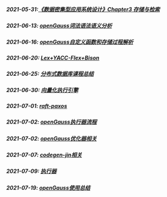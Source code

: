 ##### **2021-05-31:**[《数据密集型应用系统设计》Chapter3 存储与检索](https://github.com/YangHao666666/blog/blob/master/%E8%AF%BB%E4%B9%A6%E7%AC%94%E8%AE%B0/%E6%95%B0%E6%8D%AE%E5%AF%86%E9%9B%86%E5%9E%8B%E5%BA%94%E7%94%A8%E7%B3%BB%E7%BB%9F%E8%AE%BE%E8%AE%A1/Chapter3-%E5%AD%98%E5%82%A8%E4%B8%8E%E6%A3%80%E7%B4%A2.md)

##### **2021-06-13:** **[openGauss词法语法语义分析](https://github.com/YangHao666666/blog/blob/master/%E6%95%B0%E6%8D%AE%E5%BA%93%E6%BA%90%E7%A0%81%E7%9B%B8%E5%85%B3/openGauss/openGauss%E8%AF%8D%E6%B3%95%E8%AF%AD%E6%B3%95%E8%AF%AD%E4%B9%89%E5%88%86%E6%9E%90.md)**

##### 2021-06-16:  [openGauss自定义函数和存储过程解析](https://github.com/YangHao666666/blog/blob/master/%E6%95%B0%E6%8D%AE%E5%BA%93%E6%BA%90%E7%A0%81%E7%9B%B8%E5%85%B3/openGauss/openGauss%E8%87%AA%E5%AE%9A%E4%B9%89%E5%87%BD%E6%95%B0%E5%92%8C%E5%AD%98%E5%82%A8%E8%BF%87%E7%A8%8B%E8%A7%A3%E6%9E%90.md)

##### 2021-06-20: **[Lex+YACC-Flex+Bison](https://github.com/YangHao666666/blog/blob/master/database-design/lex-gram/Lex%2BYACC-Flex%2BBison.md)**

##### 2021-06-25: **[分布式数据库课程总结](https://github.com/YangHao666666/blog/blob/master/%E8%AF%BB%E4%B9%A6%E7%AC%94%E8%AE%B0/%E5%88%86%E5%B8%83%E5%BC%8F%E6%95%B0%E6%8D%AE%E5%BA%93%E8%AF%BE%E7%A8%8B/%E5%88%86%E5%B8%83%E5%BC%8F%E6%95%B0%E6%8D%AE%E5%BA%93%E8%AF%BE%E7%A8%8B%E6%80%BB%E7%BB%93.md)**

##### 2021-06-30: [向量化执行引擎](https://github.com/YangHao666666/blog/blob/master/database-design/executor/%E5%90%91%E9%87%8F%E5%8C%96%E6%89%A7%E8%A1%8C%E5%BC%95%E6%93%8E.md)

##### 2021-07-01: [raft-paxos](https://github.com/YangHao666666/blog/blob/master/%E5%88%86%E5%B8%83%E5%BC%8F%E7%9B%B8%E5%85%B3/%E5%88%86%E5%B8%83%E5%BC%8F%E4%B8%80%E8%87%B4%E6%80%A7%E5%8D%8F%E8%AE%AE/raft-paxos.md)

##### 2021-07-02: [openGauss执行器流程](https://github.com/YangHao666666/blog/blob/master/%E6%95%B0%E6%8D%AE%E5%BA%93%E6%BA%90%E7%A0%81%E7%9B%B8%E5%85%B3/openGauss/openGauss%E6%89%A7%E8%A1%8C%E5%99%A8%E6%B5%81%E7%A8%8B.md)

##### 2021-07-02: [openGauss优化器相关](https://github.com/YangHao666666/blog/blob/master/%E6%95%B0%E6%8D%AE%E5%BA%93%E6%BA%90%E7%A0%81%E7%9B%B8%E5%85%B3/openGauss/openGauss%E4%BC%98%E5%8C%96%E5%99%A8%E7%9B%B8%E5%85%B3.md)

##### 2021-07-07: [codegen-jin相关](https://github.com/YangHao666666/blog/blob/master/database-design/executor/codegen-jit.md)

##### 2021-07-09: [执行器](https://github.com/YangHao666666/blog/blob/master/database-design/executor/%E6%89%A7%E8%A1%8C%E5%99%A8.md)

##### 2021-07-19: [openGauss使用总结](https://github.com/YangHao666666/blog/blob/master/%E6%95%B0%E6%8D%AE%E5%BA%93%E4%BD%BF%E7%94%A8%E7%9B%B8%E5%85%B3/openGauss%E6%80%BB%E7%BB%93.md)

